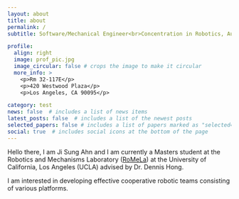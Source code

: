 ```yaml
---
layout: about
title: about
permalink: /
subtitle: Software/Mechanical Engineer<br>Concentration in Robotics, Automation, and AI

profile:
  align: right
  image: prof_pic.jpg
  image_circular: false # crops the image to make it circular
  more_info: >
    <p>Rm 32-117E</p>
    <p>420 Westwood Plaza</p>
    <p>Los Angeles, CA 90095</p>

category: test
news: false  # includes a list of news items
latest_posts: false  # includes a list of the newest posts
selected_papers: false # includes a list of papers marked as "selected={true}"
social: true  # includes social icons at the bottom of the page
---
```


Hello there, I am Ji Sung Ahn and I am currently a Masters student at the Robotics and Mechanisms Laboratory ([RoMeLa](https://www.romela.org)) at the University of California, Los Angeles (UCLA) advised by Dr. Dennis Hong.

I am interested in developing effective cooperative robotic teams consisting of various platforms.

<!-- Feel free to reach out to me through any of my social media! -->

<!-- [//]: Write your biography here. Tell the world about yourself. Link to your favorite [subreddit](http://reddit.com). You can put a picture in, too. The code is already in, just name your picture `prof_pic.jpg` and put it in the `img/` folder.

[//]: Put your address / P.O. box / other info right below your picture. You can also disable any of these elements by editing `profile` property of the YAML header of your `_pages/about.md`. Edit `_bibliography/papers.bib` and Jekyll will render your [publications page](/al-folio/publications/) automatically.

[//]: Link to your social media connections, too. This theme is set up to use [Font Awesome icons](http://fortawesome.github.io/Font-Awesome/) and [Academicons](https://jpswalsh.github.io/academicons/), like the ones below. Add your Facebook, Twitter, LinkedIn, Google Scholar, or just disable all of them. -->
